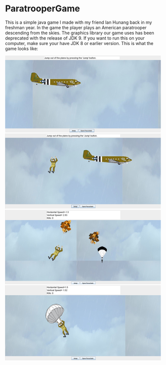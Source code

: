 # ParatrooperGame
This is a simple java game I made with my friend Ian Hunang back in my freshman year.
In the game the player plays an American paratrooper descending from the skies.
The graphics library our game uses has been deprecated with the release of JDK 9. 
If you want to run this on your computer, make sure your have JDK 8 or earlier version.
This is what the game looks like:

![alt text](demo/demo1.png)
![alt text](demo/demo2.png)
![alt text](demo/demo3.png)
![alt text](demo/demo4.png)
